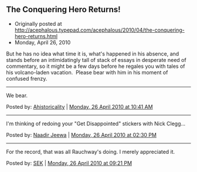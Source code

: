 ## The Conquering Hero Returns!

 * Originally posted at http://acephalous.typepad.com/acephalous/2010/04/the-conquering-hero-returns.html
 * Monday, April 26, 2010

But he has no idea what time it is, what's happened in his absence, and stands before an intimidatingly tall of stack of essays in desperate need of commentary, so it might be a few days before he regales you with tales of his volcano-laden vacation.  Please bear with him in his moment of confused frenzy.

* * *

We bear.

Posted by: [Ahistoricality](http://ahistoricality.blogspot.com) | [Monday, 26 April 2010 at 10:41 AM](http://acephalous.typepad.com/acephalous/2010/04/the-conquering-hero-returns.html?cid=6a00d8341c2df453ef0133ecf747fa970b#comment-6a00d8341c2df453ef0133ecf747fa970b)

* * *

I'm thinking of redoing your "Get Disappointed" stickers with Nick Clegg...

Posted by: [Naadir Jeewa](http://www.randomvariable.co.uk/blog) | [Monday, 26 April 2010 at 02:30 PM](http://acephalous.typepad.com/acephalous/2010/04/the-conquering-hero-returns.html?cid=6a00d8341c2df453ef013480283f24970c#comment-6a00d8341c2df453ef013480283f24970c)

* * *

For the record, that was all Rauchway's doing.  I merely appreciated it.

Posted by: [SEK](http://acephalous.typepad.com/) | [Monday, 26 April 2010 at 09:21 PM](http://acephalous.typepad.com/acephalous/2010/04/the-conquering-hero-returns.html?cid=6a00d8341c2df453ef0133ecfaa305970b#comment-6a00d8341c2df453ef0133ecfaa305970b)

